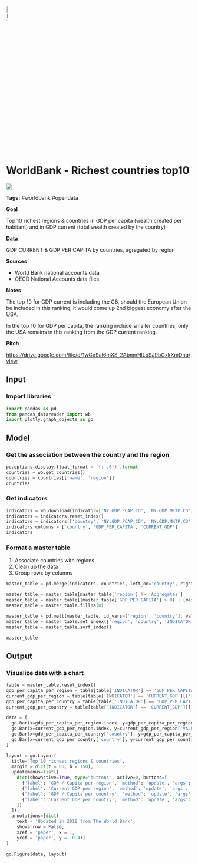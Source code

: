 <img width="10%" alt="Naas" src="https://landen.imgix.net/jtci2pxwjczr/assets/5ice39g4.png?w=160"/>

# WorldBank - Richest countries top10
<a href="https://app.naas.ai/user-redirect/naas/downloader?url=https://raw.githubusercontent.com/jupyter-naas/awesome-notebooks/master/WorldBank/WorldBank_Richest_countries_top10.ipynb" target="_parent"><img src="https://naasai-public.s3.eu-west-3.amazonaws.com/open_in_naas.svg"/></a>

**Tags:** #worldbank #opendata

**Goal**

Top 10 richest regions & countries in GDP per capita (wealth created per habitant) and in GDP current (total wealth created by the country)

**Data**

GDP CURRENT & GDP PER CAPITA by countries, agregated by region

**Sources**

* World Bank national accounts data
* OECD National Accounts data files 

**Notes**

The top 10 for GDP current is including the G8, should the European Union be included in this ranking, it would come up 2nd biggest economy after the USA. 

In the top 10 for GDP per capita, the ranking include smaller countries, only the USA remains in this ranking from the GDP current ranking.


**Pitch**

https://drive.google.com/file/d/1wGo9aI6mXS_2AbmnNlLoSJ9bGxkXmDhq/view

## Input

### Import libraries


```python
import pandas as pd
from pandas_datareader import wb
import plotly.graph_objects as go
```

## Model

### Get the association between the country and the region


```python
pd.options.display.float_format = '{: .0f}'.format
countries = wb.get_countries()
countries = countries[['name', 'region']]
countries
```

### Get indicators



```python
indicators = wb.download(indicator=['NY.GDP.PCAP.CD', 'NY.GDP.MKTP.CD'], country='all', start=2018, end=2018)
indicators = indicators.reset_index()
indicators = indicators[['country', 'NY.GDP.PCAP.CD', 'NY.GDP.MKTP.CD']]
indicators.columns = ['country', 'GDP_PER_CAPITA', 'CURRENT_GDP']
indicators
```

### Format a master table

1. Associate countries with regions
1. Clean up the data
1. Group rows by columns 


```python
master_table = pd.merge(indicators, countries, left_on='country', right_on='name')

master_table = master_table[master_table['region'] != 'Aggregates']
master_table = master_table[(master_table['GDP_PER_CAPITA'] > 0) | (master_table['CURRENT_GDP'] > 0)]
master_table = master_table.fillna(0)

master_table = pd.melt(master_table, id_vars=['region', 'country'], value_vars=['GDP_PER_CAPITA', 'CURRENT_GDP'], var_name='INDICATOR', value_name='VALUE')
master_table = master_table.set_index(['region', 'country', 'INDICATOR'])
master_table = master_table.sort_index()

master_table
```

## Output

### Visualize data with a chart


```python
table = master_table.reset_index()
gdp_per_capita_per_region = table[table['INDICATOR'] == 'GDP_PER_CAPITA'][['region', 'VALUE']].groupby('region').mean().sort_values('VALUE', ascending=False)
current_gdp_per_region = table[table['INDICATOR'] == 'CURRENT_GDP'][['region', 'VALUE']].groupby('region').mean().sort_values('VALUE', ascending=False)
gdp_per_capita_per_country = table[table['INDICATOR'] == 'GDP_PER_CAPITA'][['country', 'VALUE']].sort_values('VALUE', ascending=False).head(10)
current_gdp_per_country = table[table['INDICATOR'] == 'CURRENT_GDP'][['country', 'VALUE']].sort_values('VALUE', ascending=False).head(10)

data = [
  go.Bar(x=gdp_per_capita_per_region.index, y=gdp_per_capita_per_region['VALUE'], text=gdp_per_capita_per_region['VALUE'], textposition='outside'),
  go.Bar(x=current_gdp_per_region.index, y=current_gdp_per_region['VALUE'], text=current_gdp_per_region['VALUE'], textposition='outside', visible=False),
  go.Bar(x=gdp_per_capita_per_country['country'], y=gdp_per_capita_per_country['VALUE'], text=gdp_per_capita_per_country['VALUE'], textposition='outside', visible=False),
  go.Bar(x=current_gdp_per_country['country'], y=current_gdp_per_country['VALUE'], text=current_gdp_per_country['VALUE'], textposition='outside', visible=False),
]

layout = go.Layout(
  title='Top 10 richest regions & countries',
  margin = dict(t = 60, b = 150),
  updatemenus=list([
    dict(showactive=True, type="buttons", active=0, buttons=[
      {'label': 'GDP / Capita per region', 'method': 'update', 'args': [{'visible': [True, False, False, False]}]},
      {'label': 'Current GDP per region', 'method': 'update', 'args': [{'visible': [False, True, False, False]}]},
      {'label': 'GDP / Capita per country', 'method': 'update', 'args': [{'visible': [False, False, True, False]}]},
      {'label': 'Current GDP per country', 'method': 'update', 'args': [{'visible': [False, False, False, True]}]}
    ])
  ]),
  annotations=[dict(
    text = 'Updated in 2018 from The World Bank',
    showarrow = False,
    xref = 'paper', x = 1,
    yref = 'paper', y = -0.4)]
)

go.Figure(data, layout)
```
